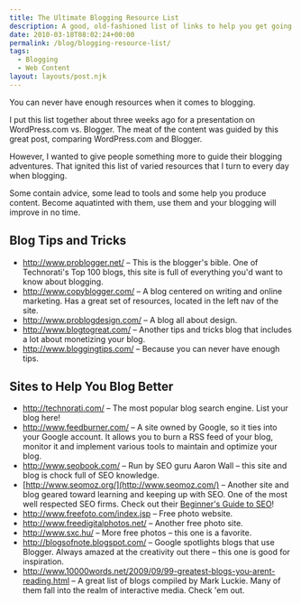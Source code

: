```yaml
---
title: The Ultimate Blogging Resource List
description: A good, old-fashioned list of links to help you get going with blogging.
date: 2010-03-18T08:02:24+00:00
permalink: /blog/blogging-resource-list/
tags:
  - Blogging
  - Web Content
layout: layouts/post.njk
---
```


You can never have enough resources when it comes to blogging.

I put this list together about three weeks ago for a presentation on WordPress.com vs. Blogger. The meat of the content was guided by this great post, comparing WordPress.com and Blogger.

However, I wanted to give people something more to guide their blogging adventures. That ignited this list of varied resources that I turn to every day when blogging.

Some contain advice, some lead to tools and some help you produce content. Become aquatinted with them, use them and your blogging will improve in no time.

## Blog Tips and Tricks

  * <http://www.problogger.net/> – This is the blogger's bible. One of Technorati's Top 100 blogs, this site is full of everything you'd want to know about blogging.
  * <http://www.copyblogger.com/> – A blog centered on writing and online marketing. Has a great set of resources, located in the left nav of the site.
  * <http://www.problogdesign.com/> – A blog all about design.
  * <http://www.blogtogreat.com/> – Another tips and tricks blog that includes a lot about monetizing your blog.
  * <http://www.bloggingtips.com/> – Because you can never have enough tips.

## Sites to Help You Blog Better

  * <http://technorati.com/> – The most popular blog search engine. List your blog here!
  * <http://www.feedburner.com/> – A site owned by Google, so it ties into your Google account. It allows you to burn a RSS feed of your blog, monitor it and implement various tools to maintain and optimize your blog.
  * <http://www.seobook.com/> – Run by SEO guru Aaron Wall – this site and blog is chock full of SEO knowledge.
  * [http://www.seomoz.org/](http://www.seomoz.com/) – Another site and blog geared toward learning and keeping up with SEO. One of the most well respected SEO firms. Check out their [Beginner's Guide to SEO](http://www.seomoz.org/article/beginners-1-page)!
  * <http://www.freefoto.com/index.jsp> – Free photo website.
  * <http://www.freedigitalphotos.net/> – Another free photo site.
  * <http://www.sxc.hu/> – More free photos – this one is a favorite.
  * <http://blogsofnote.blogspot.com/> – Google spotlights blogs that use Blogger. Always amazed at the creativity out there – this one is good for inspiration.
  * <http://www.10000words.net/2009/09/99-greatest-blogs-you-arent-reading.html> – A great list of blogs compiled by Mark Luckie. Many of them fall into the realm of interactive media. Check 'em out.
